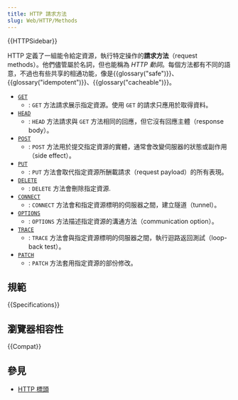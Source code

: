 ```yaml
---
title: HTTP 請求方法
slug: Web/HTTP/Methods
---
```


{{HTTPSidebar}}

HTTP 定義了一組能令給定資源，執行特定操作的**請求方法**（request methods）。他們儘管屬於名詞，但也能稱為 _HTTP 動詞_。每個方法都有不同的語意，不過也有些共享的相通功能，像是{{glossary("safe")}}、{{glossary("idempotent")}}、{{glossary("cacheable")}}。

- [`GET`](/zh-TW/docs/Web/HTTP/Methods/GET)
  - : `GET` 方法請求展示指定資源。使用 `GET` 的請求只應用於取得資料。
- [`HEAD`](/zh-TW/docs/Web/HTTP/Methods/HEAD)
  - : `HEAD` 方法請求與 `GET` 方法相同的回應，但它沒有回應主體（response body）。
- [`POST`](/zh-TW/docs/Web/HTTP/Methods/POST)
  - : `POST` 方法用於提交指定資源的實體，通常會改變伺服器的狀態或副作用（side effect）。
- [`PUT`](/zh-TW/docs/Web/HTTP/Methods/PUT)
  - : `PUT` 方法會取代指定資源所酬載請求（request payload）的所有表現。
- [`DELETE`](/zh-TW/docs/Web/HTTP/Methods/DELETE)
  - : `DELETE` 方法會刪除指定資源.
- [`CONNECT`](/zh-TW/docs/Web/HTTP/Methods/CONNECT)
  - : `CONNECT` 方法會和指定資源標明的伺服器之間，建立隧道（tunnel）。
- [`OPTIONS`](/zh-TW/docs/Web/HTTP/Methods/OPTIONS)
  - : `OPTIONS` 方法描述指定資源的溝通方法（communication option）。
- [`TRACE`](/zh-TW/docs/Web/HTTP/Methods/TRACE)
  - : `TRACE` 方法會與指定資源標明的伺服器之間，執行迴路返回測試（loop-back test）。
- [`PATCH`](/zh-TW/docs/Web/HTTP/Methods/PATCH)
  - : `PATCH` 方法套用指定資源的部份修改。

## 規範

{{Specifications}}

## 瀏覽器相容性

{{Compat}}

## 參見

- [HTTP 標頭](/zh-TW/docs/Web/HTTP/Headers)

